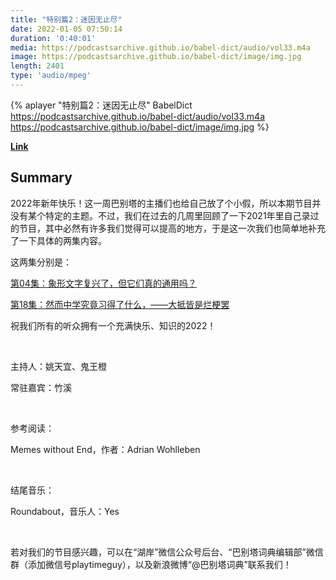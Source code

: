 ```yaml
---
title: "特别篇2：迷因无止尽"
date: 2022-01-05 07:50:14
duration: '0:40:01'
media: https://podcastsarchive.github.io/babel-dict/audio/vol33.m4a
image: https://podcastsarchive.github.io/babel-dict/image/img.jpg
length: 2401
type: 'audio/mpeg'
---
```


{% aplayer "特别篇2：迷因无止尽" BabelDict  https://podcastsarchive.github.io/babel-dict/audio/vol33.m4a https://podcastsarchive.github.io/babel-dict/image/img.jpg %}

**[Link](https://www.xiaoyuzhoufm.com/episode/61d54f61afb282647b4b28aa)**

## Summary
<p>2022年新年快乐！这一周巴别塔的主播们也给自己放了个小假，所以本期节目并没有某个特定的主题。不过，我们在过去的几周里回顾了一下2021年里自己录过的节目，其中必然有许多我们觉得可以提高的地方，于是这一次我们也简单地补充了一下具体的两集内容。</p><p>这两集分别是：</p><p><a href="https://www.xiaoyuzhoufm.com/episode/60d2f58e9e282ee17815b645?s=eyJ1IjoiNjAxY2FiMjhlMGY1ZTcyM2JiZTkwNWNkIn0%3D" rel="nofollow">第04集：象形文字复兴了，但它们真的通用吗？</a></p><p><a href="https://www.xiaoyuzhoufm.com/episode/61541df6b09fecf71b2ddd19?s=eyJ1IjoiNjAxY2FiMjhlMGY1ZTcyM2JiZTkwNWNkIn0%3D" rel="nofollow">第18集：然而中学究竟习得了什么，——大抵皆是烂梗罢</a></p><p>祝我们所有的听众拥有一个充满快乐、知识的2022！</p><p><br /></p><p>主持人：姚天宜、鬼王橙</p><p>常驻嘉宾：竹溪</p><p><br /></p><p>参考阅读：</p><p>Memes without End，作者：Adrian Wohlleben</p><p><br /></p><p>结尾音乐：</p><p>Roundabout，音乐人：Yes</p><p><br /></p><p>若对我们的节目感兴趣，可以在“湖岸”微信公众号后台、“巴别塔词典编辑部”微信群（添加微信号playtimeguy），以及新浪微博“@巴别塔词典”联系我们！</p>
    